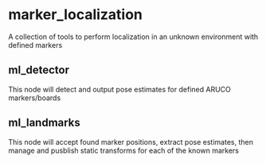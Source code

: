 # marker_localization
A collection of tools to perform localization in an unknown environment with defined markers

## ml_detector
This node will detect and output pose estimates for defined ARUCO markers/boards

## ml_landmarks
This node will accept found marker positions, extract pose estimates, then manage and pusblish static transforms for each of the known markers
